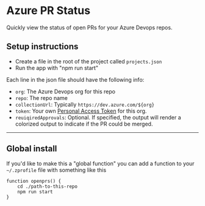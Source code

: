 # Azure PR Status

Quickly view the status of open PRs for your Azure Devops repos.

## Setup instructions

- Create a file in the root of the project called `projects.json`
- Run the app with "npm run start"

Each line in the json file should have the following info:
- `org`: The Azure Devops org for this repo
- `repo`: The repo name
- `collectionUrl`: Typically `https://dev.azure.com/${org}`
- `token`: Your own [Personal Access Token](https://docs.microsoft.com/en-us/azure/devops/organizations/accounts/use-personal-access-tokens-to-authenticate?view=azure-devops&tabs=Windows) for this org.
- `reuiqiredApprovals`: Optional. If specified, the output will render a colorized output to indicate if the PR could be merged.

---

## Global install
If you'd like to make this a "global function" you can add a function to your `~/.zprofile` file with something like this
```
function openprs() {
    cd ./path-to-this-repo
    npm run start
}